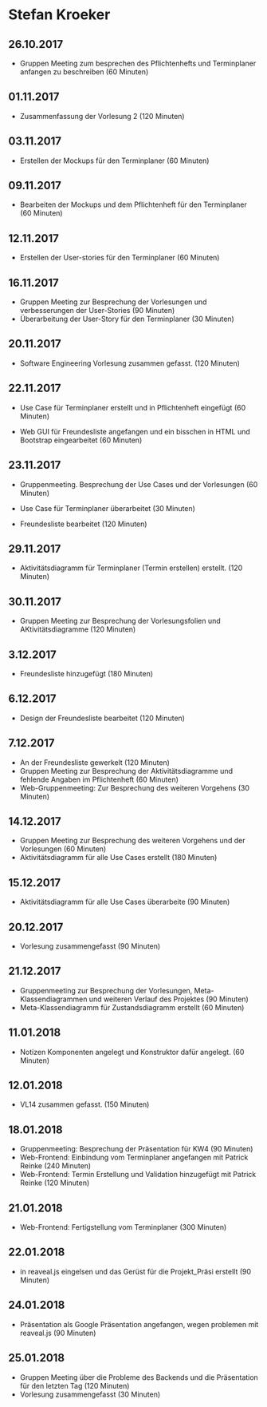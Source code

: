 # Stefan Kroeker

## 26.10.2017

* Gruppen Meeting zum besprechen des Pflichtenhefts und Terminplaner anfangen zu beschreiben (60 Minuten)

## 01.11.2017

* Zusammenfassung der Vorlesung 2 (120 Minuten)

## 03.11.2017

* Erstellen der Mockups für den Terminplaner (60 Minuten)

## 09.11.2017

* Bearbeiten der Mockups und dem Pflichtenheft für den Terminplaner (60 Minuten)

## 12.11.2017

* Erstellen der User-stories für den Terminplaner (60 Minuten)

## 16.11.2017

* Gruppen Meeting zur Besprechung der Vorlesungen und verbesserungen der User-Stories (90 Minuten)
* Überarbeitung der User-Story für den Terminplaner (30 Minuten)

## 20.11.2017

* Software Engineering Vorlesung zusammen gefasst. (120 Minuten)

## 22.11.2017

* Use Case für Terminplaner erstellt und in Pflichtenheft eingefügt (60 Minuten)

* Web GUI für Freundesliste angefangen und ein bisschen in HTML und Bootstrap eingearbeitet (60 Minuten)

## 23.11.2017

* Gruppenmeeting. Besprechung der Use Cases und der Vorlesungen (60 Minuten) 

* Use Case für Terminplaner überarbeitet (30 Minuten)

* Freundesliste bearbeitet (120 Minuten)

## 29.11.2017

* Aktivitätsdiagramm für Terminplaner (Termin erstellen) erstellt. (120 Minuten)

## 30.11.2017

* Gruppen Meeting zur Besprechung der Vorlesungsfolien und AKtivitätsdiagramme (120 Minuten)

## 3.12.2017

* Freundesliste hinzugefügt (180 Minuten)

## 6.12.2017

* Design der Freundesliste bearbeitet (120 Minuten)

## 7.12.2017

* An der Freundesliste gewerkelt (120 Minuten)
* Gruppen Meeting zur Besprechung der Aktivitätsdiagramme und fehlende Angaben im Pflichtenheft (60 Minuten)
* Web-Gruppenmeeting: Zur Besprechung des weiteren Vorgehens (30 Minuten)

## 14.12.2017

* Gruppen Meeting zur Besprechung des weiteren Vorgehens und der Vorlesungen (60 Minuten)
* Aktivitätsdiagramm für alle Use Cases erstellt (180 Minuten)

## 15.12.2017

* Aktivitätsdiagramm für alle Use Cases überarbeite (90 Minuten)

## 20.12.2017

* Vorlesung zusammengefasst (90 Minuten)

## 21.12.2017

* Gruppenmeeting zur Besprechung der Vorlesungen, Meta-Klassendiagrammen und weiteren Verlauf des Projektes (90 Minuten)
* Meta-Klassendiagramm für Zustandsdiagramm erstellt (60 Minuten)

## 11.01.2018

* Notizen Komponenten angelegt und Konstruktor dafür angelegt. (60 Minuten)

## 12.01.2018

* VL14 zusammen gefasst. (150 Minuten)

## 18.01.2018

* Gruppenmeeting: Besprechung der Präsentation für KW4 (90 Minuten)
* Web-Frontend: Einbindung vom Terminplaner angefangen mit Patrick Reinke (240 Minuten)
* Web-Frontend: Termin Erstellung und Validation hinzugefügt mit Patrick Reinke (120 Minuten)

## 21.01.2018

* Web-Frontend: Fertigstellung vom Terminplaner (300 Minuten)

## 22.01.2018

* in reaveal.js eingelsen und das Gerüst für die Projekt_Präsi erstellt (90 Minuten)

## 24.01.2018

* Präsentation als Google Präsentation angefangen, wegen problemen mit reaveal.js (90 Minuten)

## 25.01.2018

* Gruppen Meeting über die Probleme des Backends und die Präsentation für den letzten Tag (120 Minuten)
* Vorlesung zusammengefasst (30 Minuten)
